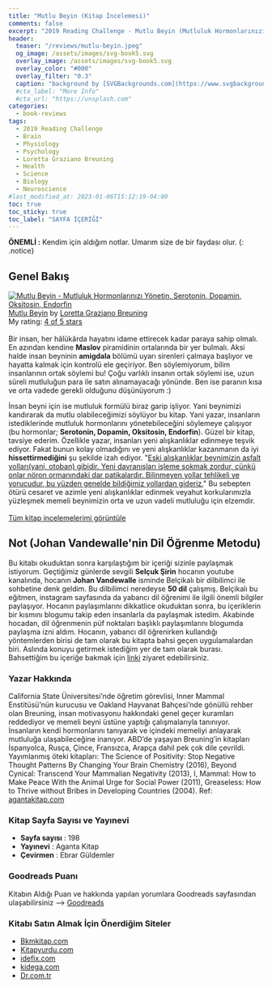 ```yaml
---
title: "Mutlu Beyin (Kitap İncelemesi)"
comments: false
excerpt: "2019 Reading Challenge - Mutlu Beyin (Mutluluk Hormonlarınızı Yönetin, Serotonin, Dopamin, Oksitosin, Endorfin) - Yazar: Loretta Graziano Breuning"
header:
  teaser: "/reviews/mutlu-beyin.jpeg"
  og_image: /assets/images/svg-book5.svg
  overlay_image: /assets/images/svg-book5.svg
  overlay_color: "#000"
  overlay_filter: "0.3"
  caption: "background by [SVGBackgrounds.com](https://www.svgbackgrounds.com/)"
  #cta_label: "More Info"
  #cta_url: "https://unsplash.com"
categories:
  - book-reviews
tags:
  - 2019 Reading Challenge
  - Brain
  - Physiology
  - Psychology
  - Loretta Graziano Breuning
  - Health
  - Science
  - Biology
  - Neuroscience
#last_modified_at: 2023-01-06T15:12:19-04:00
toc: true
toc_sticky: true
toc_label: "SAYFA İÇERİĞİ"
---
```



**ÖNEMLİ :** Kendim için aldığım notlar. Umarım size de bir faydası olur.
{: .notice}

## Genel Bakış

<a href="https://www.goodreads.com/book/show/36496876-mutlu-beyin" style="float: left; padding-right: 20px"><img border="0" alt="Mutlu Beyin - Mutluluk Hormonlarınızı Yönetin, Serotonin, Dopamin, Oksitosin, Endorfin" src="https://i.gr-assets.com/images/S/compressed.photo.goodreads.com/books/1509284368l/36496876._SX98_.jpg" /></a><a href="https://www.goodreads.com/book/show/36496876-mutlu-beyin">Mutlu Beyin</a> by <a href="https://www.goodreads.com/author/show/998365.Loretta_Graziano_Breuning">Loretta Graziano Breuning</a><br/>
My rating: <a href="https://www.goodreads.com/review/show/4942740439">4 of 5 stars</a><br /><br />
Bir insan, her hâlükârda hayatını idame ettirecek kadar paraya sahip olmalı. En azından kendine <b>Maslov</b> piramidinin ortalarında bir yer bulmalı. Aksi halde insan beyninin <b>amigdala</b> bölümü uyarı sirenleri çalmaya başlıyor ve hayatta kalmak için kontrolü ele geçiriyor. Ben söylemiyorum, bilim insanlarının ortak söylemi bu!  Çoğu varlıklı insanın ortak söylemi ise, uzun süreli mutluluğun para ile satın alınamayacağı yönünde. Ben ise paranın kısa ve orta vadede gerekli olduğunu düşünüyorum :)

İnsan beyni için ise mutluluk formülü biraz garip işliyor. Yani beynimizi kandırarak da mutlu olabileceğimizi söylüyor bu kitap. Yani yazar, insanların istediklerinde mutluluk hormonlarını yönetebileceğini söylemeye çalışıyor (bu hormonlar; <b>Serotonin, Dopamin, Oksitosin, Endorfin</b>). Güzel bir kitap, tavsiye ederim. Özellikle yazar, insanları yeni alışkanlıklar edinmeye teşvik ediyor. Fakat bunun kolay olmadığını ve yeni alışkanlıklar kazanmanın da iyi <b>hissettirmediğini</b> şu şekilde izah ediyor. "<u>Eski alışkanlıklar beynimizin asfalt yolları(yani, otoban) gibidir. Yeni davranışları işleme sokmak zordur, çünkü onlar nöron ormanındaki dar patikalardır. Bilinmeyen yollar tehlikeli ve yorucudur, bu yüzden genelde bildiğimiz yollardan gideriz.</u>" Bu sebepten ötürü cesaret ve azimle yeni alışkanlıklar edinmek veyahut korkularımızla yüzleşmek memeli beynimizin orta ve uzun vadeli mutluluğu için elzemdir.
<br/><br/>
<a href="https://www.goodreads.com/review/list/88145705-hasan-elik">Tüm kitap incelemelerimi görüntüle</a>

## Not (Johan Vandewalle'nin Dil Öğrenme Metodu)

Bu kitabı okuduktan sonra karşılaştığım bir içeriği sizinle paylaşmak istiyorum. Geçtiğimiz günlerde sevgili **Selçuk Şirin** hocanın youtube kanalında, hocanın **Johan Vandewalle** isminde Belçikalı bir dilbilimci ile sohbetine denk geldim. Bu dilbilimci neredeyse **50 dil** çalışmış. Belçikalı bu eğitmen, instagram sayfasında da yabancı dil öğrenimi ile ilgili önemli bilgiler paylaşıyor. Hocanın paylaşımlarını dikkatlice okuduktan sonra, bu içeriklerin bir kısmını blogumu takip eden insanlarla da paylaşmak istedim. Akabinde hocadan, dil öğrenmenin püf noktaları başlıklı paylaşımlarını blogumda paylaşma izni aldım. Hocanın, yabancı dil öğrenirken kullandığı yöntemlerden birisi de tam olarak bu kitapta bahsi geçen uygulamalardan biri. Aslında konuyu getirmek istediğim yer de tam olarak burası. Bahsettiğim bu içeriğe bakmak için [linki](/recommends/yabanci-dil-ogrenmenin-puf-noktalari/#püf-noktasi-13) ziyaret edebilirsiniz.

### Yazar Hakkında
California State Üniversitesi’nde öğretim görevlisi, Inner Mammal Enstitüsü’nün kurucusu ve Oakland  Hayvanat Bahçesi’nde gönüllü rehber olan Breuning, insan motivasyonu hakkındaki genel geçer kuramları reddediyor ve memeli beyni üstüne yaptığı çalışmalarıyla tanınıyor. İnsanların kendi hormonlarını tanıyarak ve içindeki memeliyi anlayarak mutluluğa ulaşabileceğine inanıyor. ABD’de yaşayan Breuning’in kitapları İspanyolca, Rusça, Çince, Fransızca, Arapça dahil pek çok dile çevrildi. Yayımlanmış öteki
kitapları: The Science of Positivity: Stop Negative Thought Patterns By Changing Your Brain Chemistry (2016), Beyond Cynical: Transcend Your Mammalian Negativity (2013), I, Mammal: How to Make Peace With the Animal Urge for Social Power (2011), Greaseless: How to Thrive without Bribes in Developing Countries (2004). Ref: [agantakitap.com](http://agantakitap.com/wp-content/uploads/2017/10/mutlubeyinonizleme.pdf)

### Kitap Sayfa Sayısı ve Yayınevi
- **Sayfa sayısı** : 198
- **Yayınevi** : Aganta Kitap
- **Çevirmen** : Ebrar Güldemler

### Goodreads Puanı
Kitabın Aldığı Puan ve hakkında yapılan yorumlara Goodreads sayfasından ulaşabilirsiniz --> [Goodreads](https://www.goodreads.com/book/show/26618156-habits-of-a-happy-brain)

### Kitabı Satın Almak İçin Önerdiğim Siteler

- [Bkmkitap.com](https://www.bkmkitap.com/mutlu-beyin?gclid=CjwKCAiA27LvBRB0EiwAPc8XWeVgrw-I8ITkwtqftCqLsQkARONCyGbxV0yHFkEXvQeTwoWD-D2zThoCHiYQAvD_BwE)
- [Kitapyurdu.com](https://www.kitapyurdu.com/kitap/mutlu-beyin-amp-mutluluk-hormonlarinizi-yonetin/437318.html)
- [idefix.com](https://www.idefix.com/Kitap/Mutlu-Beyin/Egitim-Basvuru/Kisisel-Gelisim/urunno=0001724095001)
- [kidega.com](https://kidega.com/kitap/mutlu-beyin-084245/detay?gclid=CjwKCAiA27LvBRB0EiwAPc8XWcCAX9knEOP7f8Ju8E0_PV_UO5iPR27OrYAmnpvZh9cURk_dtU54xxoCPJsQAvD_BwE)
- [Dr.com.tr](https://www.dr.com.tr/Kitap/Mutlu-Beyin/Egitim-Basvuru/Kisisel-Gelisim/urunno=0001724095001)
